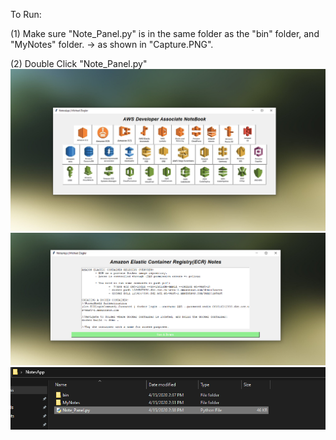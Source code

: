 To Run:

(1) Make sure "Note_Panel.py" is in the same folder as the "bin" folder, and "MyNotes" folder.
    -> as shown in "Capture.PNG".

(2) Double Click "Note_Panel.py"
![AWSNotesApp.PNG](https://github.com/Mikeziegler123/AWSNotesApp/blob/master/NotesApp.PNG?raw=true)
![AWSNotesApp.PNG](https://github.com/Mikeziegler123/AWSNotesApp/blob/master/NotesAppNotes.PNG?raw=true)
![AWSNotesApp.PNG](https://github.com/Mikeziegler123/AWSNotesApp/blob/master/Capture.PNG?raw=true)
